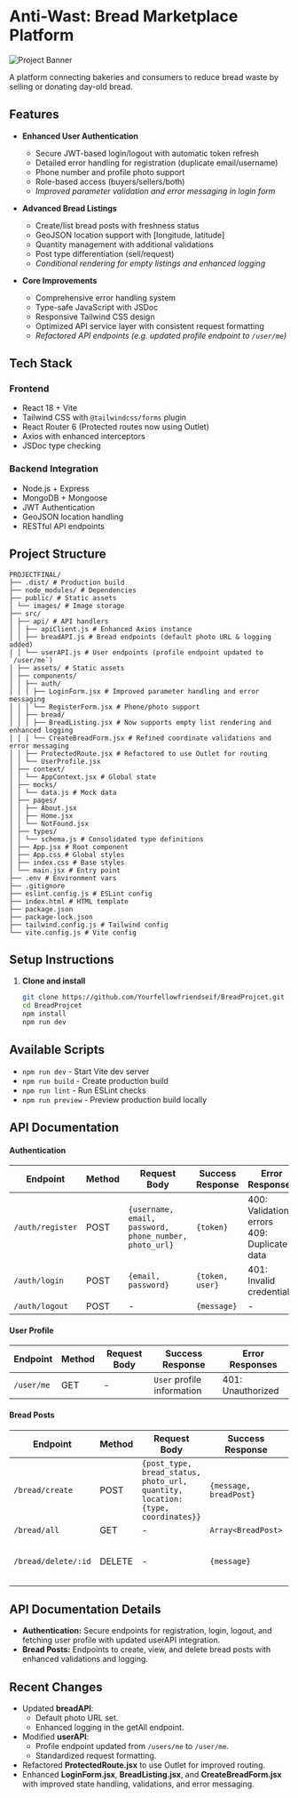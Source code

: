 # Anti-Wast: Bread Marketplace Platform

![Project Banner](https://example.com/path-to-your-banner.jpg) <!-- Add your banner image later -->

A platform connecting bakeries and consumers to reduce bread waste by selling or donating day-old bread.

## Features

- **Enhanced User Authentication**

  - Secure JWT-based login/logout with automatic token refresh
  - Detailed error handling for registration (duplicate email/username)
  - Phone number and profile photo support
  - Role-based access (buyers/sellers/both)
  - _Improved parameter validation and error messaging in login form_

- **Advanced Bread Listings**

  - Create/list bread posts with freshness status
  - GeoJSON location support with [longitude, latitude]
  - Quantity management with additional validations
  - Post type differentiation (sell/request)
  - _Conditional rendering for empty listings and enhanced logging_

- **Core Improvements**
  - Comprehensive error handling system
  - Type-safe JavaScript with JSDoc
  - Responsive Tailwind CSS design
  - Optimized API service layer with consistent request formatting
  - _Refactored API endpoints (e.g. updated profile endpoint to `/user/me`)_

## Tech Stack

### Frontend

- React 18 + Vite
- Tailwind CSS with `@tailwindcss/forms` plugin
- React Router 6 (Protected routes now using Outlet)
- Axios with enhanced interceptors
- JSDoc type checking

### Backend Integration

- Node.js + Express
- MongoDB + Mongoose
- JWT Authentication
- GeoJSON location handling
- RESTful API endpoints

## Project Structure
```text
PROJECTFINAL/
├── .dist/ # Production build
├── node_modules/ # Dependencies
├── public/ # Static assets
│ └── images/ # Image storage
├── src/
│ ├── api/ # API handlers
│ │ ├── apiClient.js # Enhanced Axios instance
│ │ ├── breadAPI.js # Bread endpoints (default photo URL & logging added)
│ │ └── userAPI.js # User endpoints (profile endpoint updated to `/user/me`)
│ ├── assets/ # Static assets
│ ├── components/
│ │ ├── auth/
│ │ │ ├── LoginForm.jsx # Improved parameter handling and error messaging
│ │ │ └── RegisterForm.jsx # Phone/photo support
│ │ ├── bread/
│ │ │ ├── BreadListing.jsx # Now supports empty list rendering and enhanced logging
│ │ │ └── CreateBreadForm.jsx # Refined coordinate validations and error messaging
│ │ ├── ProtectedRoute.jsx # Refactored to use Outlet for routing
│ │ └── UserProfile.jsx
│ ├── context/
│ │ └── AppContext.jsx # Global state
│ ├── mocks/
│ │ └── data.js # Mock data
│ ├── pages/
│ │ ├── About.jsx
│ │ ├── Home.jsx
│ │ └── NotFound.jsx
│ ├── types/
│ │ └── schema.js # Consolidated type definitions
│ ├── App.jsx # Root component
│ ├── App.css # Global styles
│ ├── index.css # Base styles
│ └── main.jsx # Entry point
├── .env # Environment vars
├── .gitignore
├── eslint.config.js # ESLint config
├── index.html # HTML template
├── package.json
├── package-lock.json
├── tailwind.config.js # Tailwind config
└── vite.config.js # Vite config
```
## Setup Instructions

1. **Clone and install**
   ```bash
   git clone https://github.com/Yourfellowfriendseif/BreadProjcet.git
   cd BreadProjcet
   npm install
   npm run dev
   ```

## Available Scripts

- `npm run dev` - Start Vite dev server
- `npm run build` - Create production build
- `npm run lint` - Run ESLint checks
- `npm run preview` - Preview production build locally

## API Documentation

#### Authentication

| Endpoint         | Method | Request Body                                           | Success Response | Error Responses                               |
| ---------------- | ------ | ------------------------------------------------------ | ---------------- | --------------------------------------------- |
| `/auth/register` | POST   | `{username, email, password, phone_number, photo_url}` | `{token}`        | 400: Validation errors<br>409: Duplicate data |
| `/auth/login`    | POST   | `{email, password}`                                    | `{token, user}`  | 401: Invalid credentials                      |
| `/auth/logout`   | POST   | -                                                      | `{message}`      | -                                             |

#### User Profile

| Endpoint   | Method | Request Body | Success Response           | Error Responses   |
| ---------- | ------ | ------------ | -------------------------- | ----------------- |
| `/user/me` | GET    | -            | `User` profile information | 401: Unauthorized |

#### Bread Posts

| Endpoint            | Method | Request Body                                                                    | Success Response       | Error Responses                             |
| ------------------- | ------ | ------------------------------------------------------------------------------- | ---------------------- | ------------------------------------------- |
| `/bread/create`     | POST   | `{post_type, bread_status, photo_url, quantity, location: {type, coordinates}}` | `{message, breadPost}` | 401: Unauthorized<br>422: Validation errors |
| `/bread/all`        | GET    | -                                                                               | `Array<BreadPost>`     | -                                           |
| `/bread/delete/:id` | DELETE | -                                                                               | `{message}`            | 404: Not found<br>403: Forbidden            |

## API Documentation Details

- **Authentication:** Secure endpoints for registration, login, logout, and fetching user profile with updated userAPI integration.
- **Bread Posts:** Endpoints to create, view, and delete bread posts with enhanced validations and logging.

## Recent Changes

- Updated **breadAPI**:
  - Default photo URL set.
  - Enhanced logging in the getAll endpoint.
- Modified **userAPI**:
  - Profile endpoint updated from `/users/me` to `/user/me`.
  - Standardized request formatting.
- Refactored **ProtectedRoute.jsx** to use Outlet for improved routing.
- Enhanced **LoginForm.jsx**, **BreadListing.jsx**, and **CreateBreadForm.jsx** with improved state handling, validations, and error messaging.
